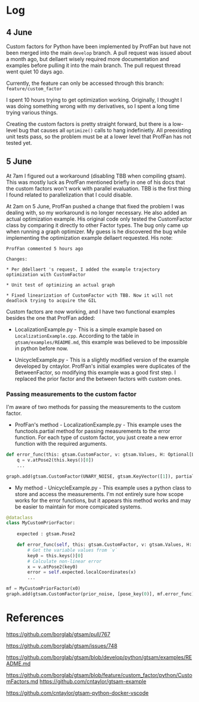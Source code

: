 
# Log 
## 4 June

Custom factors for Python have been implemented by ProfFan but have not been merged into the main ```develop``` branch. A pull request was issued about a month ago, but dellaert wisely required more documentation and examples before pulling it into the main branch. The pull request thread went quiet 10 days ago.

Currently, the feature can only be accessed through this branch: ```feature/custom_factor```

I spent 10 hours trying to get optimization working. Originally, I thought I was doing something wrong with my derivatives, so I spent a long time trying various things.

Creating the custom factors is pretty straight forward, but there is a low-level bug that causes all ```optimize()``` calls to hang indefinietly. All preexisting unit tests pass, so the problem must be at a lower level that ProfFan has not tested yet. 

## 5 June

At 7am I figured out a workaround (disabling TBB when compiling gtsam). This was mostly luck as ProfFan mentioned briefly in one of his docs that the custom factors won't work with parallel evaluation. TBB is the first thing I found related to parallelization that I could disable.

At 2am on 5 June, ProfFan pushed a change that fixed the problem I was dealing with, so my workaround is no longer necessary. He also added an actual optimization example. His original code only tested the CustomFactor class by comparing it directly to other Factor types. The bug only came up when running a graph optimizer. My guess is he discovered the bug while implementing the optimization example dellaert requested. His note:
```
ProfFan commented 5 hours ago

Changes:

* Per @dellaert 's request, I added the example trajectory optimization with CustomFactor

* Unit test of optimizing an actual graph

* Fixed linearization of CustomFactor with TBB. Now it will not deadlock trying to acquire the GIL
```

Custom factors are now working, and I have two functional examples besides the one that ProfFan added: 

* LocalizationExample.py - This is a simple example based on ```LocalizationExample.cpp```. According to the table in ```gtsam/examples/README.md```, this example was believed to be impossible in python before now.

* UnicycleExample.py - This is a slightly modified version of the example developed by cntaylor. ProfFan's initial examples were duplicates of the BetweenFactor, so modifying this example was a good first step. I replaced the prior factor and the between factors with custom ones. 





### Passing measurements to the custom factor

I'm aware of two methods for passing the measurements to the custom factor. 

* ProfFan's method - LocalizationExample.py - This example uses the functools.partial method for passing measurements to the error function. For each type of custom factor, you just create a new error function with the required arguments.

``` py
def error_func(this: gtsam.CustomFactor, v: gtsam.Values, H: Optional[List[np.ndarray]], mx, my):
	q = v.atPose2(this.keys()[0])
	...

graph.add(gtsam.CustomFactor(UNARY_NOISE, gtsam.KeyVector([1]), partial(error_func, mx=0.0, my=0.0)))

```



* My method - UnicycleExample.py - This example uses a python class to store and access the measurements. I'm not entirely sure how scope works for the error functions, but it appears this method works and may be easier to maintain for more compicated systems.

``` py
@dataclass
class MyCustomPriorFactor:
	
	expected : gtsam.Pose2

	def error_func(self, this: gtsam.CustomFactor, v: gtsam.Values, H: List[np.ndarray]):
		# Get the variable values from `v`
		key0 = this.keys()[0]
		# Calculate non-linear error
		x = v.atPose2(key0)
		error = self.expected.localCoordinates(x)
        ...

mf = MyCustomPriorFactor(x0)
graph.add(gtsam.CustomFactor(prior_noise, [pose_key(0)], mf.error_func))

```




# References

https://github.com/borglab/gtsam/pull/767

https://github.com/borglab/gtsam/issues/748


https://github.com/borglab/gtsam/blob/develop/python/gtsam/examples/README.md

https://github.com/borglab/gtsam/blob/feature/custom_factor/python/CustomFactors.md
https://github.com/cntaylor/gtsam-example

https://github.com/cntaylor/gtsam-python-docker-vscode